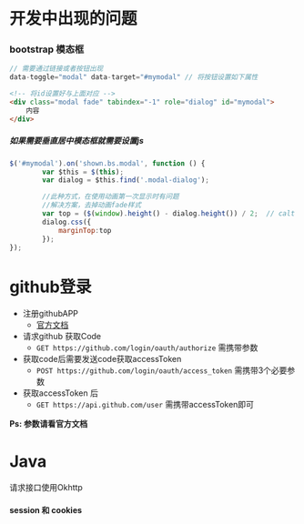 # 开发中出现的问题

### bootstrap 模态框

```javascript
// 需要通过链接或者按钮出现 
data-toggle="modal" data-target="#mymodal" // 将按钮设置如下属性
```

``` html
<!-- 将id设置好与上面对应 -->
<div class="modal fade" tabindex="-1" role="dialog" id="mymodal">
    内容
</div>
```

##### 如果需要垂直居中模态框就需要设置js

``` js
$('#mymodal').on('shown.bs.modal', function () {
        var $this = $(this);
        var dialog = $this.find('.modal-dialog');

        //此种方式，在使用动画第一次显示时有问题
        //解决方案，去掉动画fade样式
        var top = ($(window).height() - dialog.height()) / 2;  // calt computer zise
        dialog.css({
            marginTop:top
        });
});
```





# github登录

* 注册githubAPP
  * [官方文档](<https://developer.github.com/apps/building-oauth-apps/authorizing-oauth-apps/>)
* 请求github 获取Code 
  * `GET https://github.com/login/oauth/authorize` 需携带参数
* 获取code后需要发送code获取accessToken
  * `POST https://github.com/login/oauth/access_token`  需携带3个必要参数
* 获取accessToken 后
  * `GET https://api.github.com/user` 需携带accessToken即可



**Ps: 参数请看官方文档**



# Java 

请求接口使用Okhttp



#### session 和 cookies

